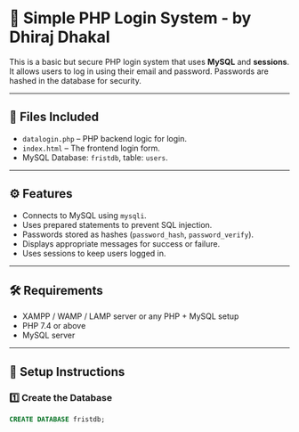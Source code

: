 # 🔐 Simple PHP Login System - by Dhiraj Dhakal

This is a basic but secure PHP login system that uses **MySQL** and **sessions**. It allows users to log in using their email and password. Passwords are hashed in the database for security.

---

## 📁 Files Included

- `datalogin.php` – PHP backend logic for login.
- `index.html` – The frontend login form.
- MySQL Database: `fristdb`, table: `users`.

---

## ⚙️ Features

- Connects to MySQL using `mysqli`.
- Uses prepared statements to prevent SQL injection.
- Passwords stored as hashes (`password_hash`, `password_verify`).
- Displays appropriate messages for success or failure.
- Uses sessions to keep users logged in.

---

## 🛠 Requirements

- XAMPP / WAMP / LAMP server or any PHP + MySQL setup
- PHP 7.4 or above
- MySQL server

---

## 🧪 Setup Instructions

### 1️⃣ Create the Database

```sql
CREATE DATABASE fristdb;
